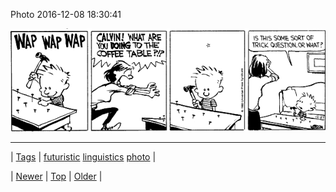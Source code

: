 <!--
title: Photo 2016-12-08 18
date: 2020-06-28T15:27:00.142Z
tags: futuristic, linguistics, photo
-->


Photo 2016-12-08 18:30:41

![](154212692531-0.gif)

<!--BOTTOM-POST-NAVIGATION-->
---

| [Tags](tags.md) | [futuristic](tag-futuristic.md) [linguistics](tag-linguistics.md) [photo](tag-photo.md) |

| [Newer](154204793729.md) | [Top](index.md) | [Older](154240783678.md) |